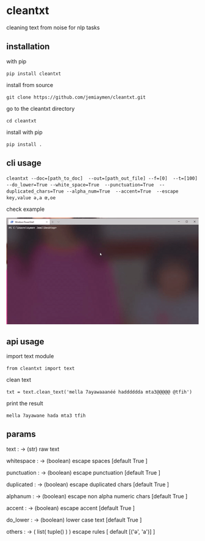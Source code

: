 # cleantxt

cleaning text from noise for nlp tasks

## installation 
with pip

`pip install cleantxt`

install from source

`git clone https://github.com/jemiaymen/cleantxt.git`

go to the cleantxt directory

`cd cleantxt`

install with pip

`pip install .`

## cli usage

`cleantxt --doc=[path_to_doc] 
                  --out=[path_out_file]
                  --f=[0] 
                  --t=[100] 
                  --do_lower=True
                  --white_space=True 
                  --punctuation=True 
                  --duplicated_chars=True
                  --alpha_num=True 
                  --accent=True 
                  --escape key,value ə,a œ,oe`

check example 

![](example.gif)

## api usage

import text module

`from cleantxt import text`

clean text

`txt = text.clean_text('mella 7ayawaaanéé hadddddda mta3@@@@@ @tfih')`

print the result

`mella 7ayawane hada mta3 tfih`

## params

text : -> (str) raw text

whitespace : -> (boolean) escape spaces [default True ]

punctuation : -> (boolean) escape punctuation [default True ]

duplicated : -> (boolean) escape duplicated chars [default True ]

alphanum : -> (boolean) escape non alpha numeric chars [default True ]

accent : -> (boolean) escape accent [default True ]

do_lower : -> (boolean) lower case text [default True ]

others : -> ( list( tuple() ) ) escape rules [ default [('ə', 'a')] ]